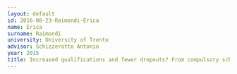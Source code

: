 ```yaml
---
layout: default 
id: 2016-08-23-Raimondi-Erica
name: Erica
surname: Raimondi
university: University of Trento
advisor: Schizzerotto Antonio
year: 2015
title: Increased qualifications and fewer dropouts? From compulsory schooling to vocational education in Italy.
---
```

